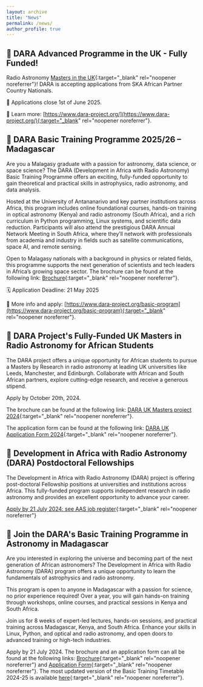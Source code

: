 ```yaml
---
layout: archive
title: "News"
permalink: /news/
author_profile: true
---
```


## 🌌 DARA Advanced Programme in the UK - Fully Funded!
Radio Astronomy [Masters in the UK](https://drive.google.com/file/d/1pUTC3gyN60xVdc0UBoHXmhnM6TzPuqRb/view?usp=sharing){:target="_blank" rel="noopener noreferrer"}! DARA is accepting applications from SKA African Partner Country Nationals. 

📅 Applications close 1st of June 2025.

🔗 Learn more: [https://www.dara-project.org/](https://www.dara-project.org/){:target="_blank" rel="noopener noreferrer"}.

## 🌌 DARA Basic Training Programme 2025/26 – Madagascar
Are you a Malagasy graduate with a passion for astronomy, data science, or space science? The DARA (Development in Africa with Radio Astronomy) Basic Training Programme offers an exciting, fully-funded opportunity to gain theoretical and practical skills in astrophysics, radio astronomy, and data analysis.

Hosted at the University of Antananarivo and key partner institutions across Africa, this program includes online foundational courses, hands-on training in optical astronomy (Kenya) and radio astronomy (South Africa), and a rich curriculum in Python programming, Linux systems, and scientific data reduction. Participants will also attend the prestigious DARA Annual Network Meeting in South Africa, where they’ll network with professionals from academia and industry in fields such as satellite communications, space AI, and remote sensing.

Open to Malagasy nationals with a background in physics or related fields, this programme supports the next generation of scientists and tech leaders in Africa’s growing space sector.
The brochure can be found at the following link: [Brochure](https://drive.google.com/file/d/1jjN-6hkh3w5iUPmUVnUYnGWEZx3sfF5K/view?usp=sharing){:target="_blank" rel="noopener noreferrer"}.

🗓 Application Deadline: 21 May 2025

📍 More info and apply: [https://www.dara-project.org/basic-program](https://www.dara-project.org/basic-program){:target="_blank" rel="noopener noreferrer"}.

##  🌌 DARA Project's Fully-Funded UK Masters in Radio Astronomy for African Students
The DARA project offers a unique opportunity for African students to pursue a Masters by Research in radio astronomy at leading UK universities like Leeds, Manchester, and Edinburgh. Collaborate with African and South African partners, explore cutting-edge research, and receive a generous stipend. 

Apply by October 20th, 2024.

The brochure can be found at the following link: [DARA UK Masters project 2024](https://drive.google.com/file/d/1d7Es9_7ia99MUIrxUbUUZ3MszT0QgxcD/view?usp=sharing){:target="_blank" rel="noopener noreferrer"}.

The application form can be found at the following link: [DARA UK Application Form 2024](https://drive.google.com/file/d/1P2FxY7z6gfgY3OZSydBwDCbUloll3By_/view?usp=sharing){:target="_blank" rel="noopener noreferrer"}.


##  🌌 Development in Africa with Radio Astronomy (DARA) Postdoctoral Fellowships

The Development in Africa with Radio Astronomy (DARA) project is offering post-doctoral Fellowship positions at universities and institutions across Africa. This fully-funded program supports independent research in radio astronomy and provides an excellent opportunity to advance your career.

 [Apply by 21 July  2024: see AAS job register](https://aas.org/jobregister/ad/e3809a88){:target="_blank" rel="noopener noreferrer"}



##  🌌 Join the DARA's Basic Training Programme in Astronomy in Madagascar

Are you interested in exploring the universe and becoming part of the next generation of African astronomers? The Development in Africa with Radio Astronomy (DARA) program offers a unique opportunity to learn the fundamentals of astrophysics and radio astronomy.

This program is open to anyone in Madagascar with a passion for science, no prior experience required! Over a year, you will gain hands-on training through workshops, online courses, and practical sessions in Kenya and South Africa.

Join us for 8 weeks of expert-led lectures, hands-on sessions, and practical training across Madagascar, Kenya, and South Africa. Enhance your skills in Linux, Python, and optical and radio astronomy, and open doors to advanced training or high-tech industries.

Apply by 21 July 2024. The brochure and an application form can all be found at the following links:
[Brochure](https://drive.google.com/file/d/1PsRvuaVW_t6zMWkn6n9YqCjl3JfOlPhl/view?usp=sharing){:target="_blank" rel="noopener noreferrer"} and
[Application Form](https://drive.google.com/file/d/1KlBduQvA2sbeR2N0hHa-Zf0GstkOZqov/view?usp=sharing){:target="_blank" rel="noopener noreferrer"}. The most updated version of the Basic Training Timetable 2024-25 is available [here](https://drive.google.com/file/d/13xSbcWL0oGdo9o_Ww4Mc5BrrX3e1onfo/view?usp=sharing){:target="_blank" rel="noopener noreferrer"}.

